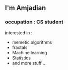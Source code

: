 ## I'm Amjadian 
### occupation : CS student 
interested in :
- memetic algorithms
- fractals
- Machine learning
- Statistics
- and more stuff...
